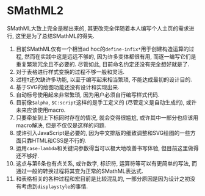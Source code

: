 # SMathML2

SMathML大致上完全是糊出来的, 其更改完全伴随着本人编写个人主页的需求进行, 这里是为了总结SMathML的得失.

1. 目前SMathML仅有一个相当ad hoc的`define-infix*`用于创建构造运算的过程, 然而在实践中这是远远不够的, 因为许多变体都很有用, 而逐一编写它们是重复繁琐冗余且不必要的. 尽管如此, 目前命名约定还没有完全想好就是了.
2. 对于表格进行样式变换的过程不够一般和灵活.
3. 过程`T`还欠缺许多功能, 以至于编写起来相当繁琐, 不能达成最初的设计目的.
4. 基于SVG的绘图功能还没有设计和实现出来.
5. 自动标号使用起来非常繁琐, 因为用户必须自行编写样式代码.
6. 目前像`$alpha`, `$C:script`这样的是手工定义的 (尽管定义是自动生成的), 或许未来应该使用macro.
7. 只要牵扯到上下标同时存在的情况, 就会变得很尴尬, 或许其中一部分也应该用macro解决, 但是不仅仅是这样的问题.
8. 或许引入JavaScript是必要的, 因为中文排版的细致调整和SVG绘图的一些方面只靠HTML和CSS是不行的.
9. 运用`case-lambda`和关键词参数得当可以极大地改善书写体验, 但目前这里做得还不够好.
10. 这点与第6条也有点关系, 或许数字, 标识符, 运算符等可以有更简单的写法, 而通过一般的转换过程将其变为正常的SMathML表达式.
11. 和表格相关的各种过程和宏目前是比较混乱的, 一部分原因是因为设计之初没有考虑到`displaystyle`的事情.
